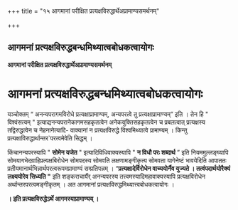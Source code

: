 +++
title = "१५ आगमानां परीक्षित प्रत्यक्षविरुद्धार्थेअप्रामाण्यसमर्थनम्"

+++


## आगमनां प्रत्यक्षविरुद्धबन्धमिथ्यात्वबोधकत्वायोगः

**आगमानां परीक्षित प्रत्यक्षविरुद्धार्थेअप्रामाण्यसमर्थनम्**

# आगमनां प्रत्यक्षविरुद्धबन्धमिथ्यात्वबोधकत्वायोगः 

यञ्चोक्तम् “ अनन्यपरागमविरोधे प्रत्यक्षाप्रामाण्यम्, अन्यपरत्वे तु प्रत्यक्षाप्रामाण्यम्” इति । तेन हि " विश्वंसत्यम् " इत्याद्यनन्यपरानेकागमसहकृतत्वेन अनेकयुक्तिसहकृतत्वेन च प्रबलत्वात् प्रत्यक्षस्य तद्विरुद्धत्वेन च नेहनानेत्यादि- वाक्यानां न प्रत्यक्षविरुद्धे विश्वमिथ्यात्वे प्रामाण्यम् । किन्तु प्रत्यक्षाविरुद्धार्थान्तर\`परत्वमेवेति सिद्धम् ।

किंचानन्यपरस्यापि " **सोमेन यजेत** " इत्यादिविधिवाक्यस्यापि " **न विधौ परः शब्दार्थ** ” इति नियममुल्लङ्घ्यापि सोमयागभेदग्राहिप्रत्यक्षबिरोधेन सोमपदस्य सोमवति लक्षणामङ्गीकृत्य सोमवता यागेनेष्टं भावयेदिति आपाततः प्रतीयमानार्थभिन्नार्थपरत्वरूपमप्रामाण्यं सम्प्रतिपन्नम् । “**प्रत्यक्षादेर्विरोधेन वाच्ययोर्नैव युज्यते । तत्वंपदार्थयोरैक्यं लक्ष्ययोरेव सिध्यति "** इति शङ्कराचार्यैर् अनन्यपरस्य तत्त्वमस्यादिमहावाक्यस्यापि प्रत्यक्षविरोधेन अर्थान्तरपरत्वमङ्गीकृतम् । अत आगमानां प्रत्यक्षविरुद्धमिथ्यात्त्वबोधकत्वायोगः ।

**। इति प्रत्यक्षविरुद्धेऽर्थे आगमस्याप्रामाण्यय् ।**

